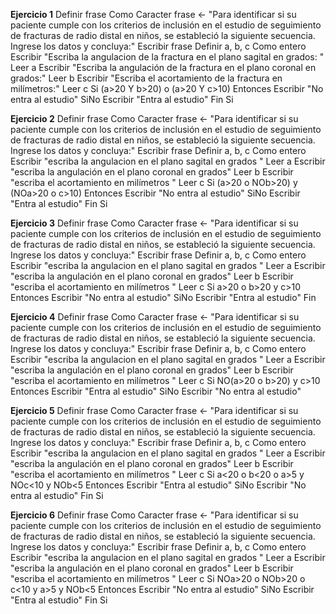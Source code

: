 **Ejercicio 1**
	Definir frase Como Caracter
	frase <- "Para identificar si su paciente cumple con los criterios de inclusión en el estudio de seguimiento de fracturas de radio distal en niños, se estableció la siguiente secuencia. Ingrese los datos y concluya:" 
	Escribir frase
	Definir a, b, c Como entero 
	Escribir "Escriba la angulacion de la fractura en el plano sagital en grados: " 
	Leer a 
	Escribir "Escriba la angulación de la fractura en el plano coronal en grados:" 
	Leer b 
	Escribir "Escriba el acortamiento de la fractura en milímetros:" 
	Leer c 
	Si (a>20 Y b>20) o (a>20 Y c>10) 
		Entonces Escribir "No entra al estudio" 
	SiNo 
		Escribir "Entra al estudio" 
	Fin Si

**Ejercicio 2**
	Definir frase Como Caracter
	frase <- "Para identificar si su paciente cumple con los criterios de inclusión en el estudio de seguimiento de fracturas de radio distal en niños, se estableció la siguiente secuencia. Ingrese los datos y concluya:" 
	Escribir frase
 Definir a, b, c Como entero
	Escribir "escriba la angulacion en el plano sagital en grados "
	Leer a
	Escribir "escriba la angulación en el plano coronal en grados"
	Leer b
	Escribir "escriba el acortamiento en milímetros "
	Leer c
	Si (a>20 o NOb>20) y (NOa>20 o c>10) Entonces
		Escribir "No entra al estudio"
	SiNo
		Escribir "Entra al estudio"
	Fin Si
  
  **Ejercicio 3**
	Definir frase Como Caracter
	frase <- "Para identificar si su paciente cumple con los criterios de inclusión en el estudio de seguimiento de fracturas de radio distal en niños, se estableció la siguiente secuencia. Ingrese los datos y concluya:" 
	Escribir frase
  Definir a, b, c Como entero
	Escribir "escriba la angulacion en el plano sagital en grados "
	Leer a
	Escribir "escriba la angulación en el plano coronal en grados"
	Leer b
	Escribir "escriba el acortamiento en milímetros "
	Leer c
	Si a>20 o b>20 y c>10 Entonces
		Escribir "No entra al estudio"
	SiNo
		Escribir "Entra al estudio"
	Fin 
  
  **Ejercicio 4**
  	Definir frase Como Caracter
	frase <- "Para identificar si su paciente cumple con los criterios de inclusión en el estudio de seguimiento de fracturas de radio distal en niños, se estableció la siguiente secuencia. Ingrese los datos y concluya:" 
	Escribir frase
  	Definir a, b, c Como entero
	Escribir "escriba la angulacion en el plano sagital en grados "
	Leer a
	Escribir "escriba la angulación en el plano coronal en grados"
	Leer b
	Escribir "escriba el acortamiento en milímetros "
	Leer c
	Si NO(a>20 o b>20) y c>10 Entonces
		Escribir "Entra al estudio"
	SiNo
		Escribir "No entra al estudio"

  **Ejercicio 5**
	Definir frase Como Caracter
	frase <- "Para identificar si su paciente cumple con los criterios de inclusión en el estudio de seguimiento de fracturas de radio distal en niños, se estableció la siguiente secuencia. Ingrese los datos y concluya:" 
	Escribir frase
  Definir a, b, c Como entero
	Escribir "escriba la angulacion en el plano sagital en grados "
	Leer a
	Escribir "escriba la angulación en el plano coronal en grados"
	Leer b
	Escribir "escriba el acortamiento en milímetros "
	Leer c
	Si a<20 o b<20 o a>5 y NOc<10 y NOb<5 Entonces
		Escribir "Entra al estudio"
	SiNo
		Escribir "No entra al estudio"
	Fin Si
  
  **Ejercicio 6**
	Definir frase Como Caracter
	frase <- "Para identificar si su paciente cumple con los criterios de inclusión en el estudio de seguimiento de fracturas de radio distal en niños, se estableció la siguiente secuencia. Ingrese los datos y concluya:" 
	Escribir frase
  Definir a, b, c Como entero
	Escribir "escriba la angulacion en el plano sagital en grados "
	Leer a
	Escribir "escriba la angulación en el plano coronal en grados"
	Leer b
	Escribir "escriba el acortamiento en milímetros "
	Leer c
	Si NOa>20 o NOb>20 o c<10 y a>5 y NOb<5 Entonces
		Escribir "No entra al estudio"
	SiNo
		Escribir "Entra al estudio"
	Fin Si
  
  
